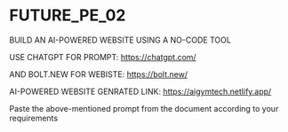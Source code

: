 # FUTURE_PE_02
BUILD AN AI-POWERED WEBSITE USING A NO-CODE TOOL

USE CHATGPT FOR PROMPT: https://chatgpt.com/

AND BOLT.NEW FOR WEBISTE: https://bolt.new/

AI-POWERED WEBSITE GENRATED LINK: https://aigymtech.netlify.app/

Paste the above-mentioned prompt from the document according to your requirements
